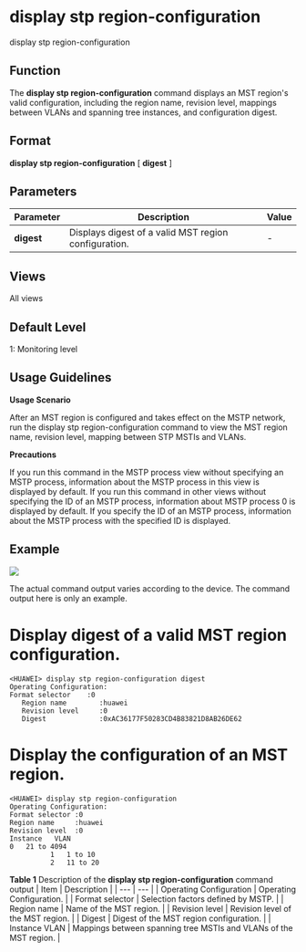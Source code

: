 display stp region-configuration
================================

display stp region-configuration

Function
--------



The **display stp region-configuration** command displays an MST region's valid configuration, including the region name, revision level, mappings between VLANs and spanning tree instances, and configuration digest.




Format
------

**display stp region-configuration** [ **digest** ]


Parameters
----------

| Parameter | Description | Value |
| --- | --- | --- |
| **digest** | Displays digest of a valid MST region configuration. | - |



Views
-----

All views


Default Level
-------------

1: Monitoring level


Usage Guidelines
----------------

**Usage Scenario**



After an MST region is configured and takes effect on the MSTP network, run the display stp region-configuration command to view the MST region name, revision level, mapping between STP MSTIs and VLANs.



**Precautions**



If you run this command in the MSTP process view without specifying an MSTP process, information about the MSTP process in this view is displayed by default. If you run this command in other views without specifying the ID of an MSTP process, information about MSTP process 0 is displayed by default. If you specify the ID of an MSTP process, information about the MSTP process with the specified ID is displayed.




Example
-------

![](../public_sys-resources/note_3.0-en-us.png) 

The actual command output varies according to the device. The command output here is only an example.


# Display digest of a valid MST region configuration.
```
<HUAWEI> display stp region-configuration digest
Operating Configuration:
Format selector    :0
   Region name        :huawei
   Revision level     :0
   Digest             :0xAC36177F50283CD4B83821D8AB26DE62

```

# Display the configuration of an MST region.
```
<HUAWEI> display stp region-configuration
Operating Configuration:
Format selector :0
Region name     :huawei
Revision level  :0
Instance   VLAN
0   21 to 4094
          1   1 to 10
          2   11 to 20

```

**Table 1** Description of the **display stp region-configuration** command output
| Item | Description |
| --- | --- |
| Operating Configuration | Operating Configuration. |
| Format selector | Selection factors defined by MSTP. |
| Region name | Name of the MST region. |
| Revision level | Revision level of the MST region. |
| Digest | Digest of the MST region configuration. |
| Instance VLAN | Mappings between spanning tree MSTIs and VLANs of the MST region. |